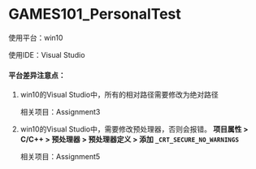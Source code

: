 # GAMES101_PersonalTest



使用平台：win10

使用IDE：Visual Studio





#### 平台差异注意点：

1. win10的Visual Studio中，所有的相对路径需要修改为绝对路径

   相关项目：Assignment3

2. win10的Visual Studio中，需要修改预处理器，否则会报错。
   **项目属性 > C/C++ > 预处理器 > 预处理器定义 > 添加 `_CRT_SECURE_NO_WARNINGS`**

   相关项目：Assignment5